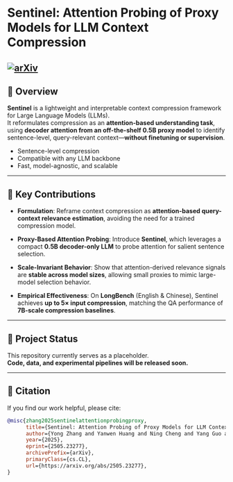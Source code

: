 # Sentinel: Attention Probing of Proxy Models for LLM Context Compression


[![arXiv](https://img.shields.io/badge/arXiv-2505.23277-b31b1b.svg)](https://arxiv.org/abs/2505.23277)
---

## 📌 Overview

**Sentinel** is a lightweight and interpretable context compression framework for Large Language Models (LLMs).  
It reformulates compression as an **attention-based understanding task**, using **decoder attention from an off-the-shelf 0.5B proxy model** to identify sentence-level, query-relevant context—**without finetuning or supervision**.

- Sentence-level compression  
- Compatible with any LLM backbone  
- Fast, model-agnostic, and scalable

---

## 🎯 Key Contributions

- **Formulation**: Reframe context compression as **attention-based query-context relevance estimation**, avoiding the need for a trained compression model.

- **Proxy-Based Attention Probing**: Introduce **Sentinel**, which leverages a compact **0.5B decoder-only LLM** to probe attention for salient sentence selection.

- **Scale-Invariant Behavior**: Show that attention-derived relevance signals are **stable across model sizes**, allowing small proxies to mimic large-model selection behavior.

- **Empirical Effectiveness**: On **LongBench** (English & Chinese), Sentinel achieves **up to 5× input compression**, matching the QA performance of **7B-scale compression baselines**.

---

## 📂 Project Status

This repository currently serves as a placeholder.  
**Code, data, and experimental pipelines will be released soon.**

---

## 📎 Citation

If you find our work helpful, please cite:

```bibtex
@misc{zhang2025sentinelattentionprobingproxy,
      title={Sentinel: Attention Probing of Proxy Models for LLM Context Compression with an Understanding Perspective}, 
      author={Yong Zhang and Yanwen Huang and Ning Cheng and Yang Guo and Yun Zhu and Yanmeng Wang and Shaojun Wang and Jing Xiao},
      year={2025},
      eprint={2505.23277},
      archivePrefix={arXiv},
      primaryClass={cs.CL},
      url={https://arxiv.org/abs/2505.23277}, 
}
